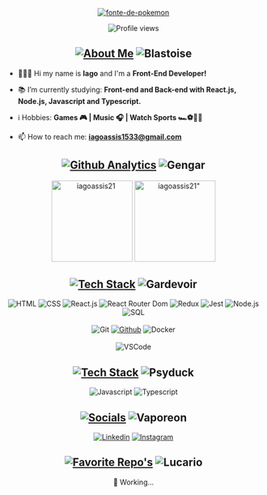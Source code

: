 <div align="center"> 

<a href="https://fontmeme.com/pt/fonte-de-pokemon/"><img src="https://fontmeme.com/permalink/211027/ae01e0ef0c30579981eefc2dca9c4cbb.png" alt="fonte-de-pokemon" border="0"></a>

![Profile views](https://gpvc.arturio.dev/iagoassis21)

</div>

<div align="center">

## [![About Me](https://fontmeme.com/permalink/211027/f15c79215e82179551a6d874ccb6abb0.png)](https://fontmeme.com/pt/fonte-de-pokemon/) ![Blastoise](https://img.pokemondb.net/sprites/black-white/anim/normal/blastoise.gif)
  
</div>

  - 👨🏽‍💻 Hi my name is **Iago** and I'm a **Front-End Developer!**

  - 📚 I’m currently studying: **Front-end and Back-end with React.js, Node.js, Javascript and Typescript.**

  - ℹ️ Hobbies: **Games 🎮 | Music 🎧 | Watch Sports 🏎️⚽🏐🏀**

  - 📫 How to reach me: **iagoassis1533@gmail.com**

<div align="center"> 
  
## [![Github Analytics](https://fontmeme.com/permalink/211027/be6fb00c112c4f841169e0e77ea27a3a.png)](https://fontmeme.com/pt/fonte-de-pokemon/) ![Gengar](https://img.pokemondb.net/sprites/black-white/anim/normal/gengar.gif)
  
<p>
  <img height="160em" src="https://github-readme-stats.vercel.app/api?username=iagoassis21&show_icons=true&theme=gruvbox_light&hide_border=true" alt="iagoassis21" />
  <img height="160em" src="https://github-readme-stats.vercel.app/api/top-langs?username=iagoassis21&show_icons=true&theme=gruvbox_light&layout=compact&hide_border=true" alt=iagoassis21" />
</p>

</div>

<div align="center">
                   
## [![Tech Stack](https://fontmeme.com/permalink/211027/50b50884f8ad587c57f541cd88670895.png)](https://fontmeme.com/pt/fonte-de-pokemon/) ![Gardevoir](https://img.pokemondb.net/sprites/black-white/anim/normal/gardevoir.gif)
![HTML](https://img.shields.io/badge/HTML5-E34F26?style=for-the-badge&logo=html5&logoColor=white)
![CSS](https://img.shields.io/badge/CSS3-1572B6?style=for-the-badge&logo=css3&logoColor=white)
![React.js](https://img.shields.io/badge/React-20232A?style=for-the-badge&logo=react&logoColor=61DAFB)
![React Router Dom](https://img.shields.io/badge/React_Router-CA4245?style=for-the-badge&logo=react-router&logoColor=white)
![Redux](https://img.shields.io/badge/Redux-593D88?style=for-the-badge&logo=redux&logoColor=white)
![Jest](https://img.shields.io/badge/-jest-%23C21325?style=for-the-badge&logo=jest&logoColor=white)
![Node.js](https://img.shields.io/badge/Node.js-43853D?style=for-the-badge&logo=node.js&logoColor=white)
![SQL](https://img.shields.io/badge/mysql-%2300f.svg?style=for-the-badge&logo=mysql&logoColor=white)
<br /><br />
![Git](https://img.shields.io/badge/Git-E34F26?style=for-the-badge&logo=git&logoColor=white)
[![Github](https://img.shields.io/badge/GitHub-100000?style=for-the-badge&logo=github&logoColor=white)](https://github.com/iagoassis21)
![Docker](https://img.shields.io/badge/Docker-2496ED?style=for-the-badge&logo=docker&logoColor=white)
<br /><br />
![VSCode](https://img.shields.io/badge/Visual%20Studio%20Code-0078d7.svg?style=for-the-badge&logo=visual-studio-code&logoColor=white)

## [![Tech Stack](https://fontmeme.com/permalink/220906/e6ea5622cd874c32b1606a08b858e491.png)](https://fontmeme.com/pt/fonte-de-pokemon/) ![Psyduck](https://img.pokemondb.net/sprites/black-white/anim/normal/psyduck.gif)
![Javascript](https://img.shields.io/badge/JavaScript-323330?style=for-the-badge&logo=javascript&logoColor=F7DF1E)
![Typescript](https://img.shields.io/badge/TypeScript-007ACC?style=for-the-badge&logo=typescript&logoColor=white)
                   
</div>

<div align="center">

## [![Socials](https://fontmeme.com/permalink/211027/79dbaf06524adc6d95cc6e4e17cbf777.png)](https://fontmeme.com/pt/fonte-de-pokemon/) ![Vaporeon](https://img.pokemondb.net/sprites/black-white/anim/normal/vaporeon.gif)
<a href="https://www.linkedin.com/in/iago-goncalves/" target="_blank"><img src="https://img.shields.io/badge/LinkedIn-0077B5?style=for-the-badge&logo=linkedin&logoColor=white" alt="Linkedin"></a>
<a href="https://www.instagram.com/iago_gonsalves/" target="_blank"><img src="https://img.shields.io/badge/Instagram-E4405F?style=for-the-badge&logo=instagram&logoColor=white" alt="Instagram"></a>

</div>

<div align="center">
                   
## [![Favorite Repo's](https://fontmeme.com/permalink/211029/ca7c57ba244e74616ef9c50e90047114.png)](https://fontmeme.com/pt/fonte-de-pokemon/) ![Lucario](https://img.pokemondb.net/sprites/black-white/anim/normal/lucario.gif)
<p align="center">
   🚧 Working...
</p>
                 
</div>

